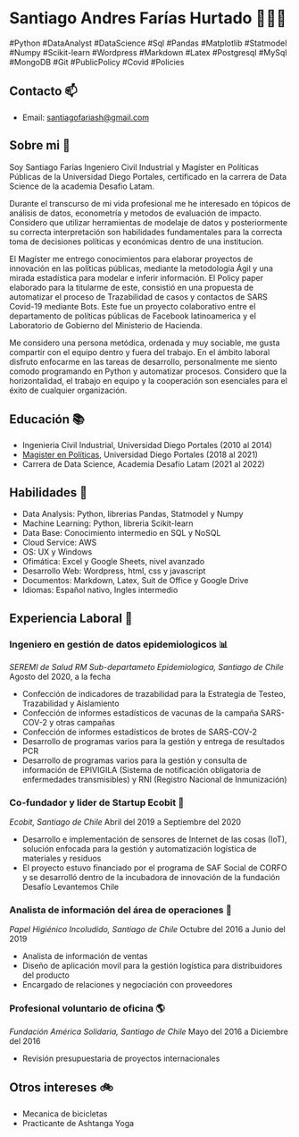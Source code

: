 # Santiago Andres Farías Hurtado 🧑🏾‍💻

#Python #DataAnalyst #DataScience #Sql #Pandas #Matplotlib #Statmodel #Numpy #Scikit-learn #Wordpress #Markdown #Latex #Postgresql #MySql #MongoDB #Git #PublicPolicy #Covid #Policies 

## Contacto 📫
- Email: santiagofariash@gmail.com

## Sobre mi 🌱
Soy Santiago Farías Ingeniero Civil Industrial y Magíster en Políticas Públicas de la Universidad Diego Portales, certificado en la carrera de Data Science de la academia Desafio Latam.

Durante el transcurso de mi vida profesional me he interesado en tópicos de análisis de datos, econometría y metodos de evaluación de impacto. Considero que utilizar herramientas de modelaje de datos y posteriormente su correcta interpretación son habilidades fundamentales para la correcta toma de decisiones políticas y económicas dentro de una institucion. 

El Magíster me entrego conocimientos para elaborar proyectos de innovación en las políticas públicas, mediante la metodología Ágil y una mirada estadística para modelar e inferir información. El Policy paper elaborado para la titularme de este, consistió en una propuesta de automatizar el proceso de Trazabilidad de casos y contactos de SARS Covid-19 mediante Bots. Este fue un proyecto colaborativo entre el departamento de políticas públicas de Facebook latinoamerica y el Laboratorio de Gobierno del Ministerio de Hacienda.

Me considero una persona metódica, ordenada y muy sociable, me gusta compartir con el equipo dentro y fuera del trabajo. En el ámbito laboral disfruto enfocarme en las tareas de desarrollo, personalmente me siento comodo programando en Python y automatizar procesos. Considero que la horizontalidad, el trabajo en equipo y la cooperación son esenciales para el éxito de cualquier organización.

## Educación 📚
- Ingenieria Civil Industrial, Universidad Diego Portales (2010 al 2014)
- [Magister en Políticas](https://github.com/santiagofh/santiagofh.github.io/blob/163a235c3ce63ed694ca6a30149f4f8afe46c72d/SANTIAGO%20ANDRES%20FARIAS%20HU%20RTADO%20grado%20acade%CC%81mico.pdf), Universidad Diego Portales (2018 al 2021) 
- Carrera de Data Science, Academia Desafío Latam (2021 al 2022)

## Habilidades 🐍
- Data Analysis: Python, librerias Pandas, Statmodel y Numpy
- Machine Learning: Python, libreria Scikit-learn
- Data Base: Conocimiento intermedio en SQL y NoSQL
- Cloud Service: AWS
- OS: UX y Windows
- Ofimática: Excel y Google Sheets, nivel avanzado
- Desarrollo Web: Wordpress, html, css y javascript
- Documentos: Markdown, Latex, Suit de Office y Google Drive
- Idiomas: Español nativo, Ingles intermedio

## Experiencia Laboral 📌

### Ingeniero en gestión de datos epidemiologicos 📊
_SEREMI de Salud RM Sub-departameto Epidemiologica, Santiago de Chile_
Agosto del 2020, a la fecha
- Confección de indicadores de trazabilidad para la Estrategia de Testeo, Trazabilidad y Aislamiento
- Confección de informes estadísticos de vacunas de la campaña SARS-COV-2 y otras campañas
- Confección de informes estadísticos de brotes de SARS-COV-2
- Desarrollo de programas varios para la gestión y entrega de resultados PCR  
- Desarrollo de programas varios para la gestión y consulta de información de EPIVIGILA (Sistema de notificación obligatoria de enfermedades transmisibles) y RNI (Registro Nacional de Inmunización)  

### Co-fundador y lider de Startup Ecobit 🤖
_Ecobit, Santiago de Chile_
Abril del 2019 a Septiembre del 2020  
- Desarrollo e implementación de sensores de Internet de las cosas (IoT), solución enfocada para la gestión y automatización logística de materiales y residuos  
- El proyecto estuvo financiado por el programa de SAF Social de CORFO y se desarrolló dentro de la incubadora de innovación de la fundación Desafío Levantemos Chile  

### Analista de información del área de operaciones 🧻
_Papel Higiénico Incoludido, Santiago de Chile_
Octubre del 2016 a Junio del 2019  
- Analista de información de ventas  
- Diseño de aplicación movil para la gestión logística para distribuidores del producto  
- Encargado de relaciones y negociación con proveedores  

### Profesional voluntario de oficina 🌎
_Fundación América Solidaria, Santiago de Chile_
Mayo del 2016 a Diciembre del 2016  
- Revisión presupuestaria de proyectos internacionales

## Otros intereses 🚲
- Mecanica de bicicletas 
- Practicante de Ashtanga Yoga
